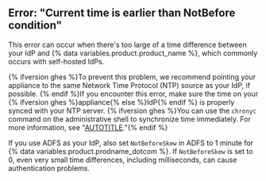 ## Error: "Current time is earlier than NotBefore condition"

This error can occur when there's too large of a time difference between your IdP and {% data variables.product.product_name %}, which commonly occurs with self-hosted IdPs.

{% ifversion ghes %}To prevent this problem, we recommend pointing your appliance to the same Network Time Protocol (NTP) source as your IdP, if possible. {% endif %}If you encounter this error, make sure the time on your {% ifversion ghes %}appliance{% else %}IdP{% endif %} is properly synced with your NTP server. {% ifversion ghes %}You can use the `chronyc` command on the administrative shell to synchronize time immediately. For more information, see "[AUTOTITLE](/admin/configuration/configuring-network-settings/configuring-time-synchronization#correcting-a-large-time-drift)."{% endif %}

If you use ADFS as your IdP, also set `NotBeforeSkew` in ADFS to 1 minute for {% data variables.product.prodname_dotcom %}. If `NotBeforeSkew` is set to 0, even very small time differences, including milliseconds, can cause authentication problems.
